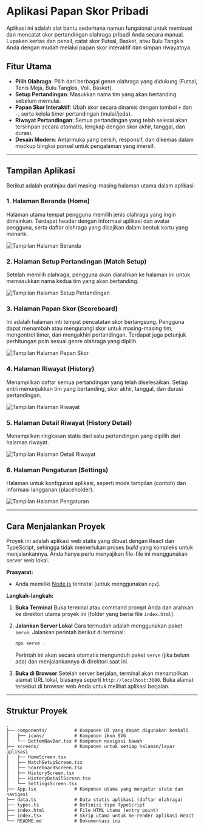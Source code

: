 # Aplikasi Papan Skor Pribadi

Aplikasi ini adalah alat bantu sederhana namun fungsional untuk membuat dan mencatat skor pertandingan olahraga pribadi Anda secara manual. Lupakan kertas dan pensil, catat skor Futsal, Basket, atau Bulu Tangkis Anda dengan mudah melalui papan skor interaktif dan simpan riwayatnya.

## Fitur Utama

- **Pilih Olahraga**: Pilih dari berbagai genre olahraga yang didukung (Futsal, Tenis Meja, Bulu Tangkis, Voli, Basket).
- **Setup Pertandingan**: Masukkan nama tim yang akan bertanding sebelum memulai.
- **Papan Skor Interaktif**: Ubah skor secara dinamis dengan tombol `+` dan `-`, serta kelola timer pertandingan (mulai/jeda).
- **Riwayat Pertandingan**: Semua pertandingan yang telah selesai akan tersimpan secara otomatis, lengkap dengan skor akhir, tanggal, dan durasi.
- **Desain Modern**: Antarmuka yang bersih, responsif, dan dikemas dalam mockup bingkai ponsel untuk pengalaman yang imersif.

---

## Tampilan Aplikasi

Berikut adalah pratinjau dari masing-masing halaman utama dalam aplikasi:

### 1. Halaman Beranda (Home)
Halaman utama tempat pengguna memilih jenis olahraga yang ingin dimainkan. Terdapat header dengan informasi aplikasi dan avatar pengguna, serta daftar olahraga yang disajikan dalam bentuk kartu yang menarik.

![Tampilan Halaman Beranda](https://i.ibb.co/8m0xWJj/1-Home.png)

### 2. Halaman Setup Pertandingan (Match Setup)
Setelah memilih olahraga, pengguna akan diarahkan ke halaman ini untuk memasukkan nama kedua tim yang akan bertanding.

![Tampilan Halaman Setup Pertandingan](https://i.ibb.co/1K4sYnC/2-Setup.png)

### 3. Halaman Papan Skor (Scoreboard)
Ini adalah halaman inti tempat pencatatan skor berlangsung. Pengguna dapat menambah atau mengurangi skor untuk masing-masing tim, mengontrol timer, dan mengakhiri pertandingan. Terdapat juga petunjuk perhitungan poin sesuai genre olahraga yang dipilih.

![Tampilan Halaman Papan Skor](https://i.ibb.co/C0C9V6s/3-Scoreboard.png)

### 4. Halaman Riwayat (History)
Menampilkan daftar semua pertandingan yang telah diselesaikan. Setiap entri menunjukkan tim yang bertanding, skor akhir, tanggal, dan durasi pertandingan.

![Tampilan Halaman Riwayat](https://i.ibb.co/K75gN0Y/4-History.png)

### 5. Halaman Detail Riwayat (History Detail)
Menampilkan ringkasan statis dari satu pertandingan yang dipilih dari halaman riwayat.

![Tampilan Halaman Detail Riwayat](https://i.ibb.co/gDHBFJz/5-History-Detail.png)

### 6. Halaman Pengaturan (Settings)
Halaman untuk konfigurasi aplikasi, seperti mode tampilan (contoh) dan informasi langganan (placeholder).

![Tampilan Halaman Pengaturan](https://i.ibb.co/2FzGcxN/6-Settings.png)

---

## Cara Menjalankan Proyek

Proyek ini adalah aplikasi web statis yang dibuat dengan React dan TypeScript, sehingga tidak memerlukan proses _build_ yang kompleks untuk menjalankannya. Anda hanya perlu menyajikan file-file ini menggunakan server web lokal.

**Prasyarat:**
- Anda memiliki [Node.js](https://nodejs.org/) terinstal (untuk menggunakan `npx`).

**Langkah-langkah:**

1.  **Buka Terminal**
    Buka terminal atau command prompt Anda dan arahkan ke direktori utama proyek ini (folder yang berisi file `index.html`).

2.  **Jalankan Server Lokal**
    Cara termudah adalah menggunakan paket `serve`. Jalankan perintah berikut di terminal:
    ```bash
    npx serve .
    ```
    Perintah ini akan secara otomatis mengunduh paket `serve` (jika belum ada) dan menjalankannya di direktori saat ini.

3.  **Buka di Browser**
    Setelah server berjalan, terminal akan menampilkan alamat URL lokal, biasanya seperti `http://localhost:3000`. Buka alamat tersebut di browser web Anda untuk melihat aplikasi berjalan.

---

## Struktur Proyek

```
.
├── components/          # Komponen UI yang dapat digunakan kembali
│   ├── icons/           # Komponen ikon SVG
│   └── BottomNavBar.tsx # Komponen navigasi bawah
├── screens/             # Komponen untuk setiap halaman/layar aplikasi
│   ├── HomeScreen.tsx
│   ├── MatchSetupScreen.tsx
│   ├── ScoreboardScreen.tsx
│   ├── HistoryScreen.tsx
│   ├── HistoryDetailScreen.tsx
│   └── SettingsScreen.tsx
├── App.tsx              # Komponen utama yang mengatur state dan navigasi
├── data.ts              # Data statis aplikasi (daftar olahraga)
├── types.ts             # Definisi tipe TypeScript
├── index.html           # File HTML utama (entry point)
├── index.tsx            # Skrip utama untuk me-render aplikasi React
└── README.md            # Dokumentasi ini
```